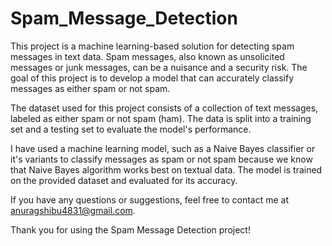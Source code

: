 # Spam_Message_Detection

This project is a machine learning-based solution for detecting spam messages in text data. Spam messages, also known as unsolicited messages or junk messages, can be a nuisance and a security risk. The goal of this project is to develop a model that can accurately classify messages as either spam or not spam.

The dataset used for this project consists of a collection of text messages, labeled as either spam or not spam (ham). The data is split into a training set and a testing set to evaluate the model's performance.

I have used a machine learning model, such as a Naive Bayes classifier or it's variants to classify messages as spam or not spam because we know that Naive Bayes algorithm works best on textual data. The model is trained on the provided dataset and evaluated for its accuracy.


If you have any questions or suggestions, feel free to contact me at anuragshibu4831@gmail.com.

Thank you for using the Spam Message Detection project!
